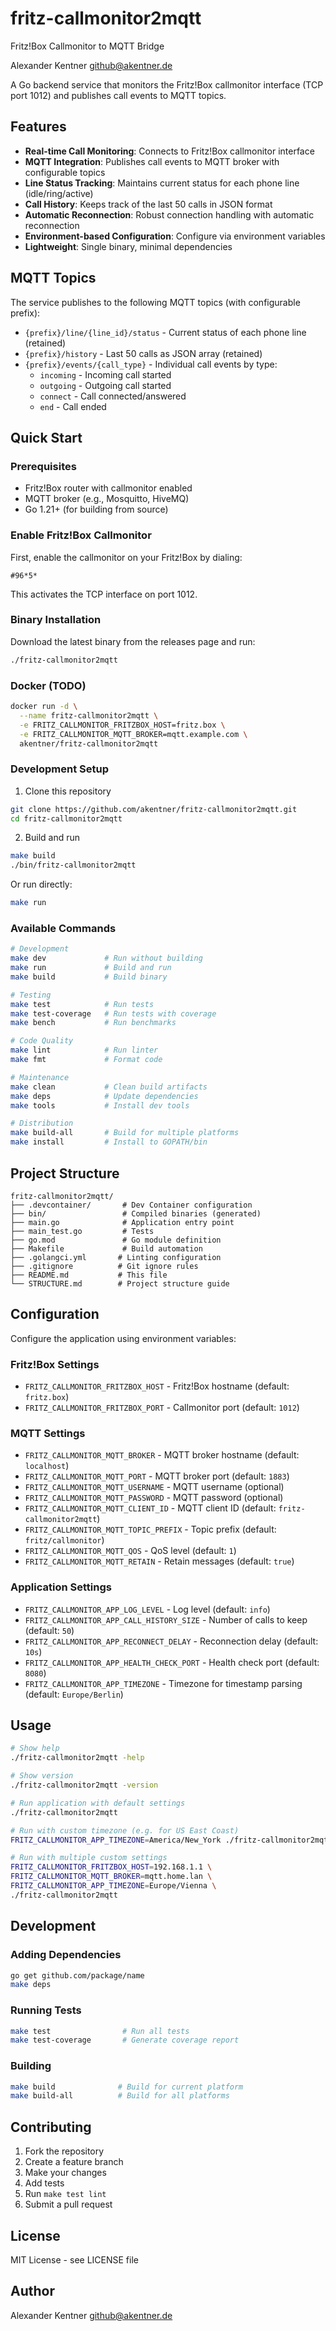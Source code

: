 # fritz-callmonitor2mqtt

Fritz!Box Callmonitor to MQTT Bridge

Alexander Kentner <github@akentner.de>

A Go backend service that monitors the Fritz!Box callmonitor interface (TCP port 1012) and publishes call events to MQTT topics.

## Features

- **Real-time Call Monitoring**: Connects to Fritz!Box callmonitor interface
- **MQTT Integration**: Publishes call events to MQTT broker with configurable topics
- **Line Status Tracking**: Maintains current status for each phone line (idle/ring/active)
- **Call History**: Keeps track of the last 50 calls in JSON format
- **Automatic Reconnection**: Robust connection handling with automatic reconnection
- **Environment-based Configuration**: Configure via environment variables
- **Lightweight**: Single binary, minimal dependencies


## MQTT Topics

The service publishes to the following MQTT topics (with configurable prefix):

- `{prefix}/line/{line_id}/status` - Current status of each phone line (retained)
- `{prefix}/history` - Last 50 calls as JSON array (retained) 
- `{prefix}/events/{call_type}` - Individual call events by type:
  - `incoming` - Incoming call started
  - `outgoing` - Outgoing call started  
  - `connect` - Call connected/answered
  - `end` - Call ended

## Quick Start

### Prerequisites

- Fritz!Box router with callmonitor enabled
- MQTT broker (e.g., Mosquitto, HiveMQ)
- Go 1.21+ (for building from source)


### Enable Fritz!Box Callmonitor

First, enable the callmonitor on your Fritz!Box by dialing:
```
#96*5*
```

This activates the TCP interface on port 1012.

### Binary Installation

Download the latest binary from the releases page and run:
```bash
./fritz-callmonitor2mqtt
```

### Docker (TODO)
```bash
docker run -d \
  --name fritz-callmonitor2mqtt \
  -e FRITZ_CALLMONITOR_FRITZBOX_HOST=fritz.box \
  -e FRITZ_CALLMONITOR_MQTT_BROKER=mqtt.example.com \
  akentner/fritz-callmonitor2mqtt
```

### Development Setup

1. Clone this repository
```bash
git clone https://github.com/akentner/fritz-callmonitor2mqtt.git
cd fritz-callmonitor2mqtt
```

2. Build and run
```bash
make build
./bin/fritz-callmonitor2mqtt
```

Or run directly:
```bash
make run
```

### Available Commands

```bash
# Development
make dev             # Run without building
make run             # Build and run
make build           # Build binary

# Testing
make test            # Run tests
make test-coverage   # Run tests with coverage
make bench           # Run benchmarks

# Code Quality
make lint            # Run linter
make fmt             # Format code

# Maintenance
make clean           # Clean build artifacts
make deps            # Update dependencies
make tools           # Install dev tools

# Distribution
make build-all       # Build for multiple platforms
make install         # Install to GOPATH/bin
```

## Project Structure

```
fritz-callmonitor2mqtt/
├── .devcontainer/       # Dev Container configuration
├── bin/                 # Compiled binaries (generated)
├── main.go              # Application entry point
├── main_test.go         # Tests
├── go.mod               # Go module definition
├── Makefile             # Build automation
├── .golangci.yml       # Linting configuration
├── .gitignore          # Git ignore rules
├── README.md           # This file
└── STRUCTURE.md        # Project structure guide
```

## Configuration

Configure the application using environment variables:

### Fritz!Box Settings
- `FRITZ_CALLMONITOR_FRITZBOX_HOST` - Fritz!Box hostname (default: `fritz.box`)
- `FRITZ_CALLMONITOR_FRITZBOX_PORT` - Callmonitor port (default: `1012`)

### MQTT Settings  
- `FRITZ_CALLMONITOR_MQTT_BROKER` - MQTT broker hostname (default: `localhost`)
- `FRITZ_CALLMONITOR_MQTT_PORT` - MQTT broker port (default: `1883`)
- `FRITZ_CALLMONITOR_MQTT_USERNAME` - MQTT username (optional)
- `FRITZ_CALLMONITOR_MQTT_PASSWORD` - MQTT password (optional)
- `FRITZ_CALLMONITOR_MQTT_CLIENT_ID` - MQTT client ID (default: `fritz-callmonitor2mqtt`)
- `FRITZ_CALLMONITOR_MQTT_TOPIC_PREFIX` - Topic prefix (default: `fritz/callmonitor`)
- `FRITZ_CALLMONITOR_MQTT_QOS` - QoS level (default: `1`)
- `FRITZ_CALLMONITOR_MQTT_RETAIN` - Retain messages (default: `true`)

### Application Settings
- `FRITZ_CALLMONITOR_APP_LOG_LEVEL` - Log level (default: `info`)
- `FRITZ_CALLMONITOR_APP_CALL_HISTORY_SIZE` - Number of calls to keep (default: `50`)
- `FRITZ_CALLMONITOR_APP_RECONNECT_DELAY` - Reconnection delay (default: `10s`)
- `FRITZ_CALLMONITOR_APP_HEALTH_CHECK_PORT` - Health check port (default: `8080`)
- `FRITZ_CALLMONITOR_APP_TIMEZONE` - Timezone for timestamp parsing (default: `Europe/Berlin`)

## Usage

```bash
# Show help
./fritz-callmonitor2mqtt -help

# Show version
./fritz-callmonitor2mqtt -version

# Run application with default settings
./fritz-callmonitor2mqtt

# Run with custom timezone (e.g. for US East Coast)
FRITZ_CALLMONITOR_APP_TIMEZONE=America/New_York ./fritz-callmonitor2mqtt

# Run with multiple custom settings
FRITZ_CALLMONITOR_FRITZBOX_HOST=192.168.1.1 \
FRITZ_CALLMONITOR_MQTT_BROKER=mqtt.home.lan \
FRITZ_CALLMONITOR_APP_TIMEZONE=Europe/Vienna \
./fritz-callmonitor2mqtt
```

## Development

### Adding Dependencies

```bash
go get github.com/package/name
make deps
```

### Running Tests

```bash
make test                # Run all tests
make test-coverage       # Generate coverage report
```

### Building

```bash
make build              # Build for current platform
make build-all          # Build for all platforms
```

## Contributing

1. Fork the repository
2. Create a feature branch
3. Make your changes
4. Add tests
5. Run `make test lint`
6. Submit a pull request

## License

MIT License - see LICENSE file

## Author

Alexander Kentner <github@akentner.de>
